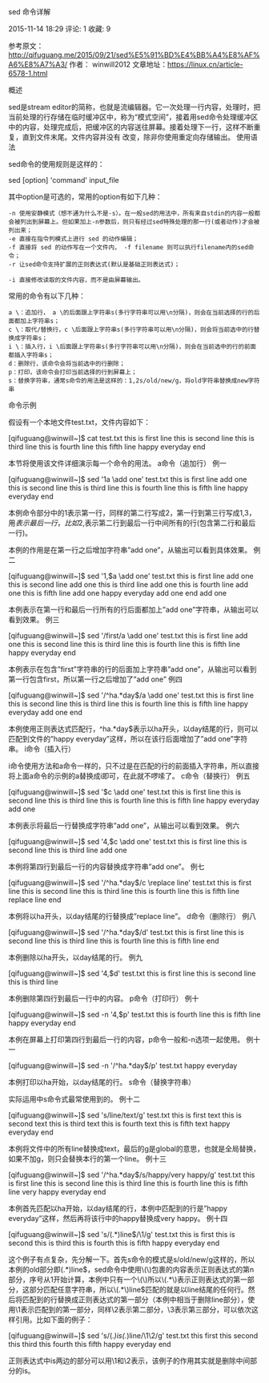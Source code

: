 
sed 命令详解

2015-11-14 18:29    评论: 1 收藏: 9    

参考原文：http://qifuguang.me/2015/09/21/sed%E5%91%BD%E4%BB%A4%E8%AF%A6%E8%A7%A3/ 作者： winwill2012
文章地址：https://linux.cn/article-6578-1.html

概述

sed是stream editor的简称，也就是流编辑器。它一次处理一行内容，处理时，把当前处理的行存储在临时缓冲区中，称为“模式空间”，接着用sed命令处理缓冲区中的内容，处理完成后，把缓冲区的内容送往屏幕。接着处理下一行，这样不断重复，直到文件末尾。文件内容并没有 改变，除非你使用重定向存储输出。
使用语法

sed命令的使用规则是这样的：

sed [option] 'command' input_file

其中option是可选的，常用的option有如下几种：

    -n 使用安静模式（想不通为什么不是-s）。在一般sed的用法中，所有来自stdin的内容一般都会被列出到屏幕上。但如果加上-n参数后，则只有经过sed特殊处理的那一行(或者动作)才会被列出来；
    -e 直接在指令列模式上进行 sed 的动作编辑；
    -f 直接将 sed 的动作写在一个文件内， -f filename 则可以执行filename内的sed命令；
    -r 让sed命令支持扩展的正则表达式(默认是基础正则表达式)；

    -i 直接修改读取的文件内容，而不是由屏幕输出。

常用的命令有以下几种：

    a \：追加行， a \的后面跟上字符串s(多行字符串可以用\n分隔)，则会在当前选择的行的后面都加上字符串s；
    c \：取代/替换行，c \后面跟上字符串s(多行字符串可以用\n分隔)，则会将当前选中的行替换成字符串s；
    i \：插入行，i \后面跟上字符串s(多行字符串可以用\n分隔)，则会在当前选中的行的前面都插入字符串s；
    d：删除行，该命令会将当前选中的行删除；
    p：打印，该命令会打印当前选择的行到屏幕上；
    s：替换字符串，通常s命令的用法是这样的：1,2s/old/new/g，将old字符串替换成new字符串

命令示例

假设有一个本地文件test.txt，文件内容如下：

[qifuguang@winwill~]$ cat test.txt
this is first line
this is second line
this is third line
this is fourth line
this fifth line
happy everyday
end

本节将使用该文件详细演示每一个命令的用法。
a命令（追加行）
例一

[qifuguang@winwill~]$ sed '1a \add one' test.txt
this is first line
add one
this is second line
this is third line
this is fourth line
this is fifth line
happy everyday
end

本例命令部分中的1表示第一行，同样的第二行写成2，第一行到第三行写成1,3，用$表示最后一行，比如2,$表示第二行到最后一行中间所有的行(包含第二行和最后一行)。

本例的作用是在第一行之后增加字符串”add one”，从输出可以看到具体效果。
例二

[qifuguang@winwill~]$ sed '1,$a \add one' test.txt
this is first line
add one
this is second line
add one
this is third line
add one
this is fourth line
add one
this is fifth line
add one
happy everyday
add one
end
add one

本例表示在第一行和最后一行所有的行后面都加上”add one”字符串，从输出可以看到效果。
例三

[qifuguang@winwill~]$ sed '/first/a \add one' test.txt
this is first line
add one
this is second line
this is third line
this is fourth line
this is fifth line
happy everyday
end

本例表示在包含”first”字符串的行的后面加上字符串”add one”，从输出可以看到第一行包含first，所以第一行之后增加了”add one”
例四

[qifuguang@winwill~]$ sed '/^ha.*day$/a \add one' test.txt
this is first line
this is second line
this is third line
this is fourth line
this is fifth line
happy everyday
add one
end

本例使用正则表达式匹配行，^ha.*day$表示以ha开头，以day结尾的行，则可以匹配到文件的”happy everyday”这样，所以在该行后面增加了”add one”字符串。
i命令（插入行）

i命令使用方法和a命令一样的，只不过是在匹配的行的前面插入字符串，所以直接将上面a命令的示例的a替换成i即可，在此就不啰嗦了。
c命令（替换行）
例五

[qifuguang@winwill~]$ sed '$c \add one' test.txt
this is first line
this is second line
this is third line
this is fourth line
this is     fifth line
happy everyday
add one

本例表示将最后一行替换成字符串”add one”，从输出可以看到效果。
例六

[qifuguang@winwill~]$ sed '4,$c \add one' test.txt
this is first line
this is second line
this is third line
add one

本例将第四行到最后一行的内容替换成字符串”add one”。
例七

[qifuguang@winwill~]$ sed '/^ha.*day$/c \replace line' test.txt
this is first line
this is second line
this is third line
this is fourth line
this is fifth line
replace line
end

本例将以ha开头，以day结尾的行替换成”replace line”。
d命令（删除行）
例八

[qifuguang@winwill~]$ sed '/^ha.*day$/d' test.txt
this is first line
this is second line
this is third line
this is fourth line
this is fifth line
end

本例删除以ha开头，以day结尾的行。
例九

[qifuguang@winwill~]$ sed '4,$d' test.txt
this is first line
this is second line
this is third line

本例删除第四行到最后一行中的内容。
p命令（打印行）
例十

[qifuguang@winwill~]$ sed -n '4,$p' test.txt
this is fourth line
this is fifth line
happy everyday
end

本例在屏幕上打印第四行到最后一行的内容，p命令一般和-n选项一起使用。
例十一

[qifuguang@winwill~]$ sed -n '/^ha.*day$/p' test.txt
happy everyday

本例打印以ha开始，以day结尾的行。
s命令（替换字符串）

实际运用中s命令式最常使用到的。
例十二

[qifuguang@winwill~]$ sed 's/line/text/g' test.txt
this is first text
this is second text
this is third text
this is fourth text
this is fifth text
happy everyday
end

本例将文件中的所有line替换成text，最后的g是global的意思，也就是全局替换，如果不加g，则只会替换本行的第一个line。
例十三

[qifuguang@winwill~]$ sed '/^ha.*day$/s/happy/very happy/g' test.txt
this is first line
this is second line
this is third line
this is fourth line
this is fifth line
very happy everyday
end

本例首先匹配以ha开始，以day结尾的行，本例中匹配到的行是”happy everyday”这样，然后再将该行中的happy替换成very happy。
例十四

[qifuguang@winwill~]$ sed 's/\(.*\)line$/\1/g' test.txt
this is first
this is second
this is third
this is fourth
this is fifth
happy everyday
end

这个例子有点复杂，先分解一下。首先s命令的模式是s/old/new/g这样的，所以本例的old部分即\(.*\)line$，sed命令中使用\(\)包裹的内容表示正则表达式的第n部分，序号从1开始计算，本例中只有一个\(\)所以\(.*\)表示正则表达式的第一部分，这部分匹配任意字符串，所以\(.*\)line$匹配的就是以line结尾的任何行。然后将匹配到的行替换成正则表达式的第一部分（本例中相当于删除line部分），使用\1表示匹配到的第一部分，同样\2表示第二部分，\3表示第三部分，可以依次这样引用。比如下面的例子：

[qifuguang@winwill~]$ sed 's/\(.*\)is\(.*\)line/\1\2/g' test.txt
this  first
this  second
this  third
this  fourth
this  fifth
happy everyday
end

正则表达式中is两边的部分可以用\1和\2表示，该例子的作用其实就是删除中间部分的is。


